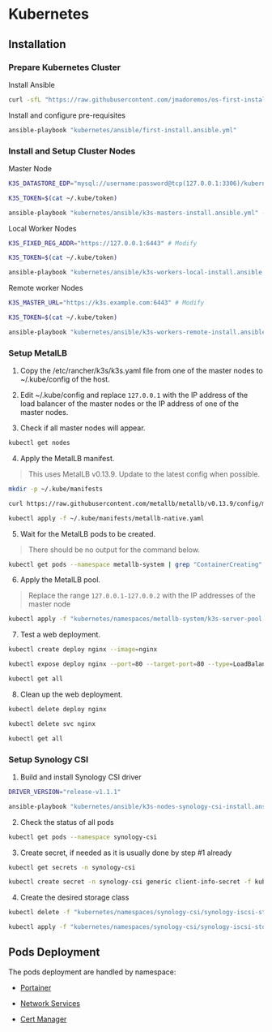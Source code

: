 # Kubernetes

## Installation

### Prepare Kubernetes Cluster

Install Ansible

```sh
curl -sfL "https://raw.githubusercontent.com/jmadoremos/os-first-install-new/main/linux/shared/scripts/ansible-install.sh" | bash
```

Install and configure pre-requisites

```sh
ansible-playbook "kubernetes/ansible/first-install.ansible.yml"
```

### Install and Setup Cluster Nodes

Master Node

```sh
K3S_DATASTORE_EDP="mysql://username:password@tcp(127.0.0.1:3306)/kubernetes" # Modify

K3S_TOKEN=$(cat ~/.kube/token)

ansible-playbook "kubernetes/ansible/k3s-masters-install.ansible.yml" --extra-vars="k3s_datastore_edp=${K3S_DATASTORE_EDP} k3s_token=${K3S_TOKEN}"
```

Local Worker Nodes

```sh
K3S_FIXED_REG_ADDR="https://127.0.0.1:6443" # Modify

K3S_TOKEN=$(cat ~/.kube/token)

ansible-playbook "kubernetes/ansible/k3s-workers-local-install.ansible.yml" --extra-vars="k3s_fixed_reg_addr=${K3S_FIXED_REG_ADDR} k3s_token=${K3S_TOKEN}"
```

Remote worker Nodes

```sh
K3S_MASTER_URL="https://k3s.example.com:6443" # Modify

K3S_TOKEN=$(cat ~/.kube/token)

ansible-playbook "kubernetes/ansible/k3s-workers-remote-install.ansible.yml" --extra-vars="k3s_fixed_reg_addr=${K3S_FIXED_REG_ADDR} k3s_token=${K3S_TOKEN}"
```

### Setup MetalLB

1. Copy the /etc/rancher/k3s/k3s.yaml file from one of the master nodes to ~/.kube/config of the host.

2. Edit ~/.kube/config and replace `127.0.0.1` with the IP address of the load balancer of the master nodes or the IP address of one of the master nodes.

3. Check if all master nodes will appear.

```sh
kubectl get nodes
```

4. Apply the MetalLB manifest.

> This uses MetalLB v0.13.9. Update to the latest config when possible.

```sh
mkdir -p ~/.kube/manifests

curl https://raw.githubusercontent.com/metallb/metallb/v0.13.9/config/manifests/metallb-native.yaml --output ~/.kube/manifests/metallb-native.yaml

kubectl apply -f ~/.kube/manifests/metallb-native.yaml
```

5. Wait for the MetalLB pods to be created.

> There should be no output for the command below.

```sh
kubectl get pods --namespace metallb-system | grep "ContainerCreating"
```

6. Apply the MetalLB pool.

> Replace the range `127.0.0.1-127.0.0.2` with the IP addresses of the master node

```sh
kubectl apply -f "kubernetes/namespaces/metallb-system/k3s-server-pool.yml"
```

7. Test a web deployment.

```sh
kubectl create deploy nginx --image=nginx

kubectl expose deploy nginx --port=80 --target-port=80 --type=LoadBalancer

kubectl get all
```

8. Clean up the web deployment.

```sh
kubectl delete deploy nginx

kubectl delete svc nginx

kubectl get all
```

### Setup Synology CSI

1. Build and install Synology CSI driver

```sh
DRIVER_VERSION="release-v1.1.1"

ansible-playbook "kubernetes/ansible/k3s-nodes-synology-csi-install.ansible.yml" --extra-vars="driver_version=${DRIVER_VERSION}"
```

2. Check the status of all pods

```sh
kubectl get pods --namespace synology-csi
```

3. Create secret, if needed as it is usually done by step #1 already

```sh
kubectl get secrets -n synology-csi

kubectl create secret -n synology-csi generic client-info-secret -f kubernetes/namespaces/synology-csi/synology-client-info.yml
```

4. Create the desired storage class

```sh
kubectl delete -f "kubernetes/namespaces/synology-csi/synology-iscsi-storage.yml"

kubectl apply -f "kubernetes/namespaces/synology-csi/synology-iscsi-storage.yml"
```

## Pods Deployment

The pods deployment are handled by namespace:

* [Portainer](./namespaces/portainer/README.md)

* [Network Services](./namespaces/network-services/README.md)

* [Cert Manager](./namespaces/cert-manager/README.md)
